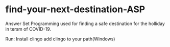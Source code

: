 # find-your-next-destination-ASP
Answer Set Programming used for finding a safe destination for the holliday in tersm of COVID-19.

Run:
Install clingo
add clingo to your path(Windows)

